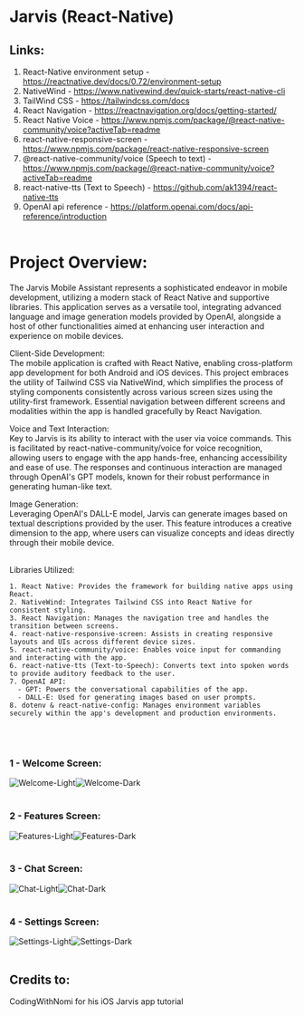 # Jarvis (React-Native)

## Links:
1. React-Native environment setup - https://reactnative.dev/docs/0.72/environment-setup <br>
2. NativeWind - https://www.nativewind.dev/quick-starts/react-native-cli <br>
3. TailWind CSS - https://tailwindcss.com/docs
4. React Navigation - https://reactnavigation.org/docs/getting-started/ <br>
5. React Native Voice - https://www.npmjs.com/package/@react-native-community/voice?activeTab=readme <br>
6. react-native-responsive-screen - https://www.npmjs.com/package/react-native-responsive-screen <br>
7. @react-native-community/voice (Speech to text) - https://www.npmjs.com/package/@react-native-community/voice?activeTab=readme <br>
8. react-native-tts (Text to Speech) - https://github.com/ak1394/react-native-tts <br>
9. OpenAI api reference - https://platform.openai.com/docs/api-reference/introduction <br><br>

# Project Overview:<br>
The Jarvis Mobile Assistant represents a sophisticated endeavor in mobile development, utilizing a modern stack of React Native and supportive libraries. This application serves as a versatile tool, integrating advanced language and image generation models provided by OpenAI, alongside a host of other functionalities aimed at enhancing user interaction and experience on mobile devices.

Client-Side Development: <br>
The mobile application is crafted with React Native, enabling cross-platform app development for both Android and iOS devices. This project embraces the utility of Tailwind CSS via NativeWind, which simplifies the process of styling components consistently across various screen sizes using the utility-first framework. Essential navigation between different screens and modalities within the app is handled gracefully by React Navigation.

Voice and Text Interaction: <br>
Key to Jarvis is its ability to interact with the user via voice commands. This is facilitated by react-native-community/voice for voice recognition, allowing users to engage with the app hands-free, enhancing accessibility and ease of use. The responses and continuous interaction are managed through OpenAI's GPT models, known for their robust performance in generating human-like text.

Image Generation: <br>
Leveraging OpenAI's DALL-E model, Jarvis can generate images based on textual descriptions provided by the user. This feature introduces a creative dimension to the app, where users can visualize concepts and ideas directly through their mobile device. <br><br>

Libraries Utilized:
```shell
1. React Native: Provides the framework for building native apps using React.
2. NativeWind: Integrates Tailwind CSS into React Native for consistent styling.
3. React Navigation: Manages the navigation tree and handles the transition between screens.
4. react-native-responsive-screen: Assists in creating responsive layouts and UIs across different device sizes.
5. react-native-community/voice: Enables voice input for commanding and interacting with the app.
6. react-native-tts (Text-to-Speech): Converts text into spoken words to provide auditory feedback to the user.
7. OpenAI API:
  - GPT: Powers the conversational capabilities of the app.
  - DALL-E: Used for generating images based on user prompts.
8. dotenv & react-native-config: Manages environment variables securely within the app's development and production environments.
```
<br><br>

### 1 - Welcome Screen:<br>
![Welcome-Light](https://github.com/user-attachments/assets/49ecf89f-f594-4064-83f1-c282f1c420ff)![Welcome-Dark](https://github.com/user-attachments/assets/2cf433c6-8d6a-4fa4-b7e0-e38da9c4c8ba)<br><br>

### 2 - Features Screen:<br>
![Features-Light](https://github.com/user-attachments/assets/b7bedd72-8fed-447f-abd5-e763e4ba7410)![Features-Dark](https://github.com/user-attachments/assets/618f8e71-69c2-45d2-bc47-e78f7da4a040)<br><br>

### 3 - Chat Screen:<br>
![Chat-Light](https://github.com/user-attachments/assets/66a28419-783c-4b73-90a2-2a1b248cde7d)![Chat-Dark](https://github.com/user-attachments/assets/ffe8940f-0566-47dc-8c97-50f97fbdde1b)<br><br>

### 4 - Settings Screen:<br>
![Settings-Light](https://github.com/user-attachments/assets/1984d156-fa7d-460f-beb6-c97444674592)![Settings-Dark](https://github.com/user-attachments/assets/b8af9b65-a18d-46c3-90eb-e94fe0ca5428)<br><br>

## Credits to: <br>
CodingWithNomi for his iOS Jarvis app tutorial
